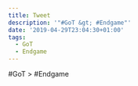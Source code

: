 ```yaml
---
title: Tweet
description: '"#GoT &gt; #Endgame"'
date: '2019-04-29T23:04:30+01:00'
tags:
  - GoT
  - Endgame
---
```

#GoT &gt; #Endgame

